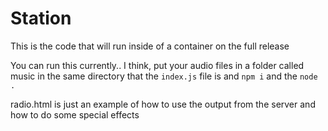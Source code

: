 # Station

This is the code that will run inside of a container on the full release

You can run this currently.. I think, put your audio files in a folder called music in the same directory that the `index.js` file is and `npm i` and the `node .`

radio.html is just an example of how to use the output from the server and how to do some special effects
